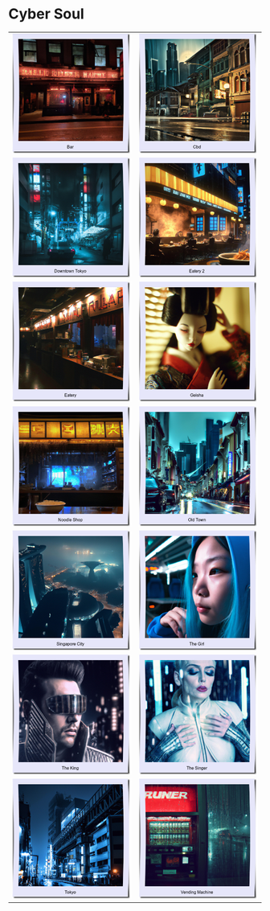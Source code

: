 # Cyber Soul

| | |
| --- | --- |
| [![](polaroids/bar.png)](bar.jpg) | [![](polaroids/cbd.png)](cbd.jpg) |
| [![](polaroids/downtown-tokyo.png)](downtown-tokyo.jpg) | [![](polaroids/eatery-2.png)](eatery-2.jpg) |
| [![](polaroids/eatery.png)](eatery.jpg) | [![](polaroids/geisha.png)](geisha.jpg) |
| [![](polaroids/noodle-shop.png)](noodle-shop.jpg) | [![](polaroids/old-town.png)](old-town.jpg) |
| [![](polaroids/singapore-city.png)](singapore-city.jpg) | [![](polaroids/the-girl.png)](the-girl.jpg) |
| [![](polaroids/the-king.png)](the-king.jpg) | [![](polaroids/the-singer.png)](the-singer.jpg) |
| [![](polaroids/tokyo.png)](tokyo.jpg) | [![](polaroids/vending-machine.png)](vending-machine.jpg) |

